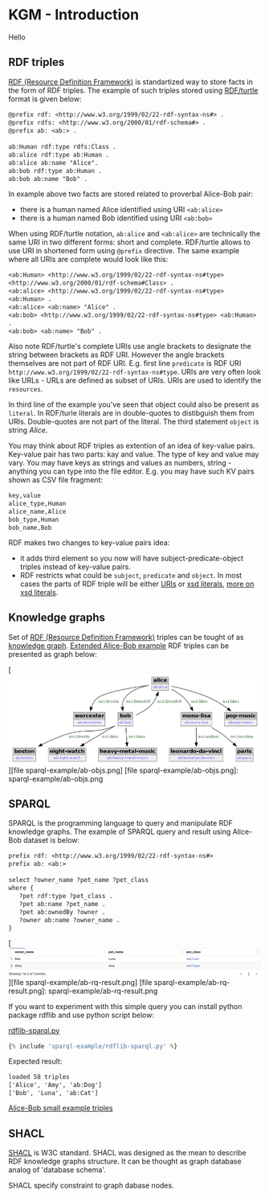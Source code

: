 # KGM - Introduction
Hello

## RDF triples

[RDF (Resource Definition Framework)](https://en.wikipedia.org/wiki/Resource_Description_Framework) is standartized way to store facts in the form of RDF triples. The example of such triples stored using [RDF/turtle](https://en.wikipedia.org/wiki/Turtle_(syntax)) format is given below:

```
@prefix rdf: <http://www.w3.org/1999/02/22-rdf-syntax-ns#> .
@prefix rdfs: <http://www.w3.org/2000/01/rdf-schema#> .
@prefix ab: <ab:> .

ab:Human rdf:type rdfs:Class .
ab:alice rdf:type ab:Human .
ab:alice ab:name "Alice".
ab:bob rdf:type ab:Human .
ab:bob ab:name "Bob" .
```

In example above two facts are stored related to proverbal Alice-Bob pair:

 - there is a human named Alice identified using URI `<ab:alice>`
 - there is a human named Bob identified using URI `<ab:bob>`

When using RDF/turtle notation, `ab:alice` and `<ab:alice>` are technically the same URI in two different forms: short and complete. RDF/turtle allows to use URI in shortened form using `@prefix` directive. The same example where all URIs are complete would look like this:

```
<ab:Human> <http://www.w3.org/1999/02/22-rdf-syntax-ns#type> <http://www.w3.org/2000/01/rdf-schema#Class> .
<ab:alice> <http://www.w3.org/1999/02/22-rdf-syntax-ns#type> <ab:Human> .
<ab:alice> <ab:name> "Alice" .
<ab:bob> <http://www.w3.org/1999/02/22-rdf-syntax-ns#type> <ab:Human> .
<ab:bob> <ab:name> "Bob" .
```

Also note RDF/turtle's complete URIs use angle brackets to designate the string between brackets as RDF URI. However the angle brackets themselves are not part of RDF URI. E.g. first line `predicate` is RDF URI `http://www.w3.org/1999/02/22-rdf-syntax-ns#type`. URIs are very often look like URLs - URLs are defined as subset of URIs. URIs are used to identify the `resources`.

In third line of the example you've seen that object could also be present as `literal`. In RDF/turle literals are in double-quotes to distibguish them from URIs. Double-quotes are not part of the literal. The third statement `object` is string *Alice*.

You may think about RDF triples as extention of an idea of key-value pairs. Key-value pair has two parts: kay and value. The type of key and value may vary. You may have keys as strings and values as numbers, string - anything you can type into the file editor. E.g. you may have such KV pairs shown as CSV file fragment:

```
key,value
alice_type,Human
alice_name,Alice
bob_type,Human
bob_name,Bob
```

RDF makes two changes to key-value pairs idea:

 - it adds third element so you now will have subject-predicate-object triples instead of key-value pairs.
 - RDF restricts what could be `subject`, `predicate` and `object`. In most cases the parts of RDF triple will be either [URIs](https://en.wikipedia.org/wiki/Uniform_Resource_Identifier) or [xsd literals](https://www.w3.org/TR/rdf11-concepts/#xsd-datatypes), [more on xsd literals](https://www.w3.org/TR/xmlschema-2/#built-in-datatypes).

## Knowledge graphs

Set of [RDF (Resource Definition Framework)](https://en.wikipedia.org/wiki/Resource_Description_Framework) triples can be tought of as [knowledge graph](https://en.wikipedia.org/wiki/Knowledge_graph). [Extended Alice-Bob example](/addendum/#appendix_c_alice-bob_rdf_triples) RDF triples can be presented as graph below:

[![image](sparql-example/ab-objs.png)][file sparql-example/ab-objs.png]
[file sparql-example/ab-objs.png]: sparql-example/ab-objs.png

## SPARQL

SPARQL is the programming language to query and manipulate RDF knowledge graphs. The example of SPARQL query and result using Alice-Bob dataset is below:

```
prefix rdf: <http://www.w3.org/1999/02/22-rdf-syntax-ns#>
prefix ab: <ab:>

select ?owner_name ?pet_name ?pet_class
where {
   ?pet rdf:type ?pet_class .
   ?pet ab:name ?pet_name .
   ?pet ab:ownedBy ?owner .
   ?owner ab:name ?owner_name .
}
```

[![image](sparql-example/ab-rq-result.png)][file sparql-example/ab-rq-result.png]
[file sparql-example/ab-rq-result.png]: sparql-example/ab-rq-result.png

If you want to experiment with this simple query you can install python package rdflib and use python script below:

[rdflib-sparql.py](/kgm/sparql-example/rdflib-sparql.py)
```python
{% include 'sparql-example/rdflib-sparql.py' %}
```

Expected result:
```
loaded 58 triples
['Alice', 'Amy', 'ab:Dog']
['Bob', 'Luna', 'ab:Cat']
```

[Alice-Bob small example triples](/kgm/sparql-example/ab-small.ttl)



## SHACL

[SHACL](https://en.wikipedia.org/wiki/SHACL) is W3C standard. SHACL was designed as the mean to describe RDF knowledge graphs structure. It can be thought as graph database analog of 'database schema'.

SHACL specify constraint to graph dabase nodes.

